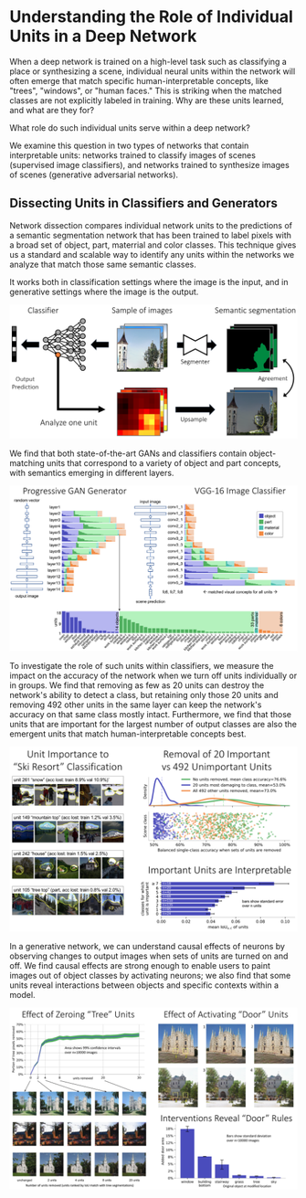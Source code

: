 # Understanding the Role of Individual Units in a Deep Network

When a deep network is trained on a high-level task such as classifying a place or synthesizing a scene, individual neural units within the network will often emerge that match specific human-interpretable concepts, like "trees", "windows", or "human faces." This is striking when the matched classes are not explicitly labeled in training. Why are these units learned, and what are they for?

What role do such individual units serve within a deep network?

We examine this question in two types of networks that contain interpretable units: networks trained to classify images of scenes (supervised image classifiers), and networks trained to synthesize images of scenes (generative adversarial networks).

## Dissecting Units in Classifiers and Generators

Network dissection compares individual network units to the predictions of a semantic segmentation network that has been trained to label pixels with a broad set of object, part, materrial and color classes. This technique gives us a standard and scalable way to identify any units within the networks we analyze that match those same semantic classes.

It works both in classification settings where the image is the input, and in generative settings where the image is the output.

![Dissection](/www/classifier-dissection.png)

We find that both state-of-the-art GANs and classifiers contain object-matching units that correspond to a variety of object and part concepts, with semantics emerging in different layers.

![Comparing a Classifier to a Generator](/www/dissection-compare.png)

To investigate the role of such units within classifiers, we measure the impact on the accuracy of the network when we turn off units individually or in groups. We find that removing as few as 20 units can destroy the network's ability to detect a class, but retaining only those 20 units and removing 492 other units in the same layer can keep the network's accuracy on that same class mostly intact. Furthermore, we find that those units that are important for the largest number of output classes are also the emergent units that match human-interpretable concepts best.

![Classifier Intervention Experiments](/www/classifier-intervention.png)

In a generative network, we can understand causal effects of neurons by observing changes to output images when sets of units are turned on and off. We find causal effects are strong enough to enable users to paint images out of object classes by activating neurons; we also find that some units reveal interactions between objects and specific contexts within a model.

![Genereator Intervention Experiments](/www/generator-intervention.png)

